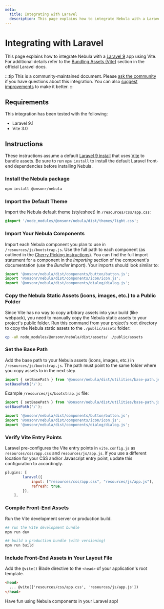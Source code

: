 ```yaml
---
meta:
  title: Integrating with Laravel
  description: This page explains how to integrate Nebula with a Laravel app.
---
```


# Integrating with Laravel

This page explains how to integrate Nebula with a [Laravel 9](https://laravel.com) app using Vite. For additional details refer to the [Bundling Assets (Vite)](https://laravel.com/docs/9.x/vite) section in the official Laravel docs.

:::tip
This is a community-maintained document. Please [ask the community](/resources/community) if you have questions about this integration. You can also [suggest improvements](https://github.com/onsonr/nebula/blob/next/docs/tutorials/integrating-with-laravel.md) to make it better.
:::

## Requirements

This integration has been tested with the following:

- Laravel 9.1
- Vite 3.0

## Instructions

These instructions assume a default [Laravel 9 install](https://laravel.com/docs/9.x/installation) that uses [Vite](https://vitejs.dev/) to bundle assets.
Be sure to run `npm install` to install the default Laravel front-end dependencies before installing Nebula.

### Install the Nebula package

```bash
npm install @onsonr/nebula
```

### Import the Default Theme

Import the Nebula default theme (stylesheet) in `/resources/css/app.css`:

```css
@import '/node_modules/@onsonr/nebula/dist/themes/light.css';
```

### Import Your Nebula Components

Import each Nebula component you plan to use in `/resources/js/bootstrap.js`. Use the full path to each component (as outlined in the [Cherry Picking instructions](https://shoelace.style/getting-started/installation#cherry-picking)). You can find the full import statement for a component in the _Importing_ section of the component's documentation (use the _Bundler_ import). Your imports should look similar to:

```js
import '@onsonr/nebula/dist/components/button/button.js';
import '@onsonr/nebula/dist/components/icon/icon.js';
import '@onsonr/nebula/dist/components/dialog/dialog.js';
```

### Copy the Nebula Static Assets (icons, images, etc.) to a Public Folder

Since Vite has no way to copy arbitrary assets into your build (like webpack), you need to manually copy the Nebula static assets to your project's public folder. Run this command from your project's root directory to copy the Nebula static assets to the `./public/assets` folder:

```sh
cp -aR node_modules/@onsonr/nebula/dist/assets/ ./public/assets
```

### Set the Base Path

Add the base path to your Nebula assets (icons, images, etc.) in `/resources/js/bootstrap.js`. The path must point to the same folder where you copy assets to in the next step.

```js
import { setBasePath } from '@onsonr/nebula/dist/utilities/base-path.js';
setBasePath('/');
```

Example `/resources/js/bootstrap.js` file:

```js
import { setBasePath } from '@onsonr/nebula/dist/utilities/base-path.js';
setBasePath('/');

import '@onsonr/nebula/dist/components/button/button.js';
import '@onsonr/nebula/dist/components/icon/icon.js';
import '@onsonr/nebula/dist/components/dialog/dialog.js';
```

### Verify Vite Entry Points

Laravel pre-configures the Vite entry points in `vite.config.js` as `resources/css/app.css` and `resources/js/app.js`. If you use a different location for your CSS and/or Javascript entry point, update this configuration to accordingly.

```js
plugins: [
        laravel({
            input: ["resources/css/app.css", "resources/js/app.js"],
            refresh: true,
        }),
    ],
```

### Compile Front-End Assets

Run the Vite development server or production build.

```bash
## run the Vite development bundle
npm run dev

## build a production bundle (with versioning)
npm run build
```

### Include Front-End Assets in Your Layout File

Add the `@vite()` Blade directive to the `<head>` of your application's root template.

```html
<head>
  ... @vite(['resources/css/app.css', 'resources/js/app.js'])
</head>
```

Have fun using Nebula components in your Laravel app!
